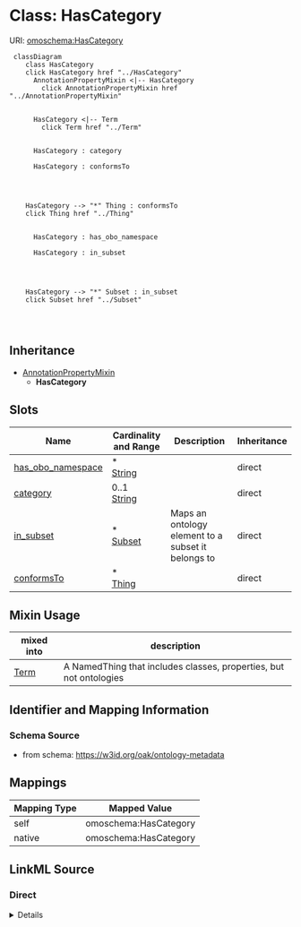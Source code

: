 

# Class: HasCategory



URI: [omoschema:HasCategory](https://w3id.org/oak/ontology-metadata/HasCategory)






```{mermaid}
 classDiagram
    class HasCategory
    click HasCategory href "../HasCategory"
      AnnotationPropertyMixin <|-- HasCategory
        click AnnotationPropertyMixin href "../AnnotationPropertyMixin"
      

      HasCategory <|-- Term
        click Term href "../Term"
      
      
      HasCategory : category
        
      HasCategory : conformsTo
        
          
    
    
    HasCategory --> "*" Thing : conformsTo
    click Thing href "../Thing"

        
      HasCategory : has_obo_namespace
        
      HasCategory : in_subset
        
          
    
    
    HasCategory --> "*" Subset : in_subset
    click Subset href "../Subset"

        
      
```





## Inheritance
* [AnnotationPropertyMixin](AnnotationPropertyMixin.md)
    * **HasCategory**



## Slots

| Name | Cardinality and Range | Description | Inheritance |
| ---  | --- | --- | --- |
| [has_obo_namespace](has_obo_namespace.md) | * <br/> [String](String.md) |  | direct |
| [category](category.md) | 0..1 <br/> [String](String.md) |  | direct |
| [in_subset](in_subset.md) | * <br/> [Subset](Subset.md) | Maps an ontology element to a subset it belongs to | direct |
| [conformsTo](conformsTo.md) | * <br/> [Thing](Thing.md) |  | direct |



## Mixin Usage

| mixed into | description |
| --- | --- |
| [Term](Term.md) | A NamedThing that includes classes, properties, but not ontologies |








## Identifier and Mapping Information







### Schema Source


* from schema: https://w3id.org/oak/ontology-metadata




## Mappings

| Mapping Type | Mapped Value |
| ---  | ---  |
| self | omoschema:HasCategory |
| native | omoschema:HasCategory |







## LinkML Source

<!-- TODO: investigate https://stackoverflow.com/questions/37606292/how-to-create-tabbed-code-blocks-in-mkdocs-or-sphinx -->

### Direct

<details>
```yaml
name: HasCategory
from_schema: https://w3id.org/oak/ontology-metadata
is_a: AnnotationPropertyMixin
mixin: true
slots:
- has_obo_namespace
- category
- in_subset
- conformsTo

```
</details>

### Induced

<details>
```yaml
name: HasCategory
from_schema: https://w3id.org/oak/ontology-metadata
is_a: AnnotationPropertyMixin
mixin: true
attributes:
  has_obo_namespace:
    name: has_obo_namespace
    from_schema: https://w3id.org/oak/ontology-metadata
    rank: 1000
    slot_uri: oio:hasOBONamespace
    alias: has_obo_namespace
    owner: HasCategory
    domain_of:
    - HasCategory
    range: string
    multivalued: true
  category:
    name: category
    from_schema: https://w3id.org/oak/ontology-metadata
    rank: 1000
    is_a: informative_property
    slot_uri: biolink:category
    alias: category
    owner: HasCategory
    domain_of:
    - HasCategory
    range: string
  in_subset:
    name: in_subset
    description: Maps an ontology element to a subset it belongs to
    from_schema: https://w3id.org/oak/ontology-metadata
    rank: 1000
    slot_uri: oio:inSubset
    alias: in_subset
    owner: HasCategory
    domain_of:
    - HasCategory
    range: Subset
    multivalued: true
  conformsTo:
    name: conformsTo
    from_schema: https://w3id.org/oak/ontology-metadata
    rank: 1000
    is_a: informative_property
    slot_uri: dcterms:conformsTo
    alias: conformsTo
    owner: HasCategory
    domain_of:
    - HasCategory
    range: Thing
    multivalued: true

```
</details>